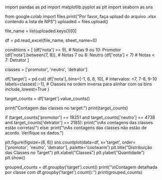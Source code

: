 
import pandas as pd
import matplotlib.pyplot as plt
import seaborn as sns


from google.colab import files
print("Por favor, faça upload do arquivo .xlsx contendo a lista de NPS")
uploaded = files.upload()


file_name = list(uploaded.keys())[0]


df = pd.read_excel(file_name, sheet_name=0)


conditions = [
    (df['nota'] >= 9),              # Notas 9 ou 10: Promotor
    (df['nota'].between(7, 8)),     # Notas 7 ou 8: Neutro
    (df['nota'] < 7)                # Notas < 7: Detrator
]


classes = ['promotor', 'neutro', 'detrator']


df['target'] = pd.cut(
    df['nota'],
    bins=[-1, 6, 8, 10],  # Intervalos: <7, 7-8, 9-10
    labels=classes[::-1],  # Classes na ordem inversa para alinhar com os bins
    include_lowest=True
)


target_counts = df['target'].value_counts()


print("Contagem das classes no target:")
print(target_counts)


if (target_counts['promotor'] == 18251 and 
    target_counts['neutro'] == 4738 and 
    target_counts['detrator'] == 2185):
    print("\nAs contagens das classes estão corretas!")
else:
    print("\nAs contagens das classes não estão de acordo. Verifique os dados.")


plt.figure(figsize=(8, 6))
sns.countplot(data=df, x='target', order=['promotor', 'neutro', 'detrator'], palette='coolwarm')
plt.title("Distribuição das Classes no Target")
plt.xlabel("Classes")
plt.ylabel("Quantidade")
plt.show()


grouped_counts = df.groupby('target').count()
print("\nContagem detalhada por classe com df.groupby('target').count():")
print(grouped_counts)
